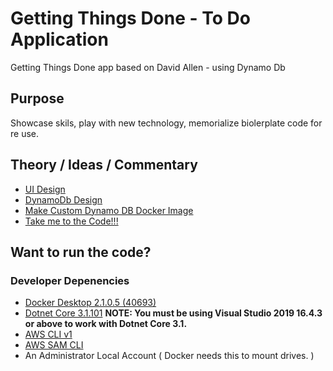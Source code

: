 # Getting Things Done - To Do Application
Getting Things Done app based on David Allen - using Dynamo Db 

## Purpose
Showcase skils, play with new technology, memorialize biolerplate code for re use. 

## Theory / Ideas / Commentary

* [UI Design](./Design/README.md)
* [DynamoDb Design](./DynamoDbModeling/README.md)
* [Make Custom Dynamo DB Docker Image](./MakeDnaymoDbDockerImage/README.md)
* [Take me to the Code!!!](./Code/README.md)

## Want to run the code?  
### Developer Depenencies
* [Docker Desktop 2.1.0.5 (40693)](https://docs.docker.com/docker-for-windows/install/)
* [Dotnet Core 3.1.101](https://dotnet.microsoft.com/download/dotnet-core/3.1)
__NOTE: You must be using Visual Studio 2019 16.4.3 or above to work with Dotnet Core 3.1.__
* [AWS CLI v1](https://docs.aws.amazon.com/cli/latest/userguide/install-windows.html#install-msi-on-windows)
* [AWS SAM CLI](https://docs.aws.amazon.com/serverless-application-model/latest/developerguide/serverless-sam-cli-install-windows.html)
* An Administrator Local Account ( Docker needs this to mount drives. )

